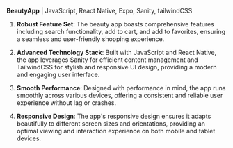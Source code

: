 
**BeautyApp** | JavaScript, React Native, Expo, Sanity, tailwindCSS

1. **Robust Feature Set**: The beauty app boasts comprehensive features including search functionality, add to cart, and add to favorites, ensuring a seamless and user-friendly shopping experience.

2. **Advanced Technology Stack**: Built with JavaScript and React Native, the app leverages Sanity for efficient content management and TailwindCSS for stylish and responsive UI design, providing a modern and engaging user interface.

3. **Smooth Performance**: Designed with performance in mind, the app runs smoothly across various devices, offering a consistent and reliable user experience without lag or crashes.

4. **Responsive Design**: The app's responsive design ensures it adapts beautifully to different screen sizes and orientations, providing an optimal viewing and interaction experience on both mobile and tablet devices.
